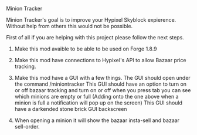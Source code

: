 Minion Tracker


  Minion Tracker's goal is to improve your Hypixel Skyblock expierence. Without help from others this would not be possible.
  
  First of all if you are helping with this project please follow the next steps.
  
  1. Make this mod avaible to be able to be used on Forge 1.8.9
  2. Make this mod have connections to Hypixel's API to allow Bazaar price tracking.
  3. Make this mod have a GUI with a few things.
         The GUI should open under the command /miniontracker
         This GUI should have an option to turn on or off bazaar tracking and turn on or off when you press tab you can see which minions are empty or full
               (Adding onto the one above when a minion is full a notification will pop up on the screen)
         This GUI should have a darkended stone brick GUI backscreen
         
 4. When opening a minion it will show the bazaar insta-sell and bazaar sell-order.
